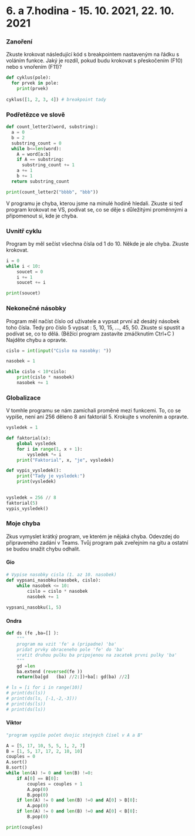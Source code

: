 # 6. a 7.hodina - 15. 10. 2021, 22. 10. 2021

### Zanoření

Zkuste krokovat následující kód s breakpointem nastaveným na řádku s voláním funkce. 
Jaký je rozdíl, pokud budu krokovat s přeskočením (F10) nebo s vnořením (F11)?

``` python
def cyklus(pole):
  for prvek in pole:
    print(prvek)
    
cyklus([1, 2, 3, 4]) # breakpoint tady

```

### Podřetězce ve slově

``` python
def count_letter2(word, substring): 
  a = 0 
  b = 2 
  substring_count = 0 
  while b<=len(word): 
    A = word[a:b] 
    if A == substring: 
      substring_count += 1 
    a += 1 
    b += 1 
  return substring_count 

print(count_letter2("bbbb", "bbb")) 

```

V programu je chyba, kterou jsme na minulé hodině hledali. 
Zkuste si teď program krokovat ne VS, podívat se, co se děje s důležitými proměnnými a připomenout si, kde je chyba.

### Uvnitř cyklu

Program by měl sečíst všechna čísla od 1 do 10. Někde je ale chyba. Zkuste krokovat.

``` python
i = 0
while i < 10:
    soucet = 0
    i += 1
    soucet += i

print(soucet)
```

### Nekonečné násobky

Program měl načíst číslo od uživatele a vypsat první až desátý násobek toho čísla.
Tedy pro číslo 5 vypsat : 5, 10, 15, ..., 45, 50.
Zkuste si spustit a podívat se, co to dělá. (Běžící program zastavíte zmáčknutím Ctrl+C )
Najděte chybu a opravte.

``` python
cislo = int(input("Cislo na nasobky: "))

nasobek = 1

while cislo < 10*cislo:
    print(cislo * nasobek)
    nasobek += 1
```

### Globalizace
V tomhle programu se nám zamíchali proměné mezi funkcemi. To, co se vypíše, není ani 256 děleno 8 ani faktoriál 5.
Krokujte s vnořením a opravte.

``` python
vysledek = 1

def faktorial(x):
    global vysledek
    for i in range(1, x + 1):
        vysledek *= i
    print("Faktorial", x, "je", vysledek)

def vypis_vysledek():
    print("Tady je vysledek:")
    print(vysledek)
    

vysledek = 256 // 8
faktorial(5)
vypis_vysledek()
```

### Moje chyba

Zkus vymyslet krátký program, ve kterém je nějaká chyba.
Odevzdej do připraveného zadání v Teams.
Tvůj program pak zveřejním na gitu a ostatní se budou snažit chybu odhalit.

#### Gio
``` python
# Vypise nasobky cisla (1. az 10. nasobek)
def vypsani_nasobku(nasobek, cislo):
    while nasobek <= 10:
        cislo = cislo * nasobek
        nasobek += 1
   
vypsani_nasobku(1, 5)
```
#### Ondra
``` python
def ds (fe ,ba=[] ):
    """
    program ma vzit 'fe' a (pripadne) 'ba'
    pridat prvky obraceneho pole 'fe' do 'ba'
    vratit druhou pulku ba pripojenou na zacatek prvni pulky 'ba'
    """
    gd =len
    ba.extend (reversed(fe ))
    return(ba[gd   (ba) //2:])+ba[: gd(ba) //2]

# ls = [i for i in range(10)]
# print(ds(ls))
# print(ds(ls, [-1,-2,-3]))
# print(ds(ls))
# print(ds(ls))
```
#### Viktor
``` python
"program vypíše počet dvojic stejných čísel v A a B" 

A = [5, 17, 10, 5, 5, 1, 2, 7] 
B = [1, 5, 17, 17, 2, 10, 10] 
couples = 0 
A.sort() 
B.sort() 
while len(A) != 0 and len(B) !=0: 
    if A[0] == B[0]: 
        couples = couples + 1 
        A.pop(0) 
        B.pop(0) 
    if len(A) != 0 and len(B) !=0 and A[0] > B[0]: 
        A.pop(0) 
    if len(A) != 0 and len(B) !=0 and A[0] < B[0]: 
        B.pop(0) 

print(couples)   


```




